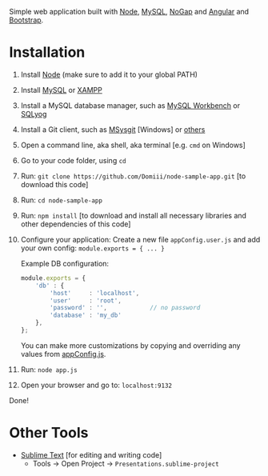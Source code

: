 Simple web application built with [Node](http://nodejs.org/), [MySQL](http://www.mysql.com/), [NoGap](https://github.com/Domiii/NoGap) and [Angular](https://angularjs.org/) and [Bootstrap](http://getbootstrap.com/).

# Installation
1. Install [Node](http://nodejs.org/) (make sure to add it to your global PATH)
2. Install [MySQL](http://www.mysql.com/) or [XAMPP](https://www.apachefriends.org/)
3. Install a MySQL database manager, such as [MySQL Workbench](http://www.mysql.com/products/workbench/) or [SQLyog](http://www.softpedia.com/get/Internet/Servers/Database-Utils/SQLyog-Community-Edition.shtml)
4. Install a Git client, such as [MSysgit](https://msysgit.github.io/) [Windows] or [others](http://git-scm.com/downloads)
5. Open a command line, aka shell, aka terminal [e.g. `cmd` on Windows]
6. Go to your code folder, using `cd`
7. Run: `git clone https://github.com/Domiii/node-sample-app.git` [to download this code]
8. Run: `cd node-sample-app`
9. Run: `npm install` [to download and install all necessary libraries and other dependencies of this code]
10. Configure your application: Create a new file `appConfig.user.js` and add your own config: `module.exports = { ... }`

    Example DB configuration:
    ```js
    module.exports = {
        'db' : {
            'host'     : 'localhost',
            'user'     : 'root',
            'password' : '',            // no password
            'database' : 'my_db'
        },
    };
    ```
    You can make more customizations by copying and overriding any values from [appConfig.js](https://github.com/Domiii/node-sample-app/blob/master/appConfig.js).
    
11. Run: `node app.js`
12. Open your browser and go to: `localhost:9132`

Done!

# Other Tools
* [Sublime Text](http://www.sublimetext.com/) [for editing and writing code]
    * Tools -> Open Project -> `Presentations.sublime-project`
